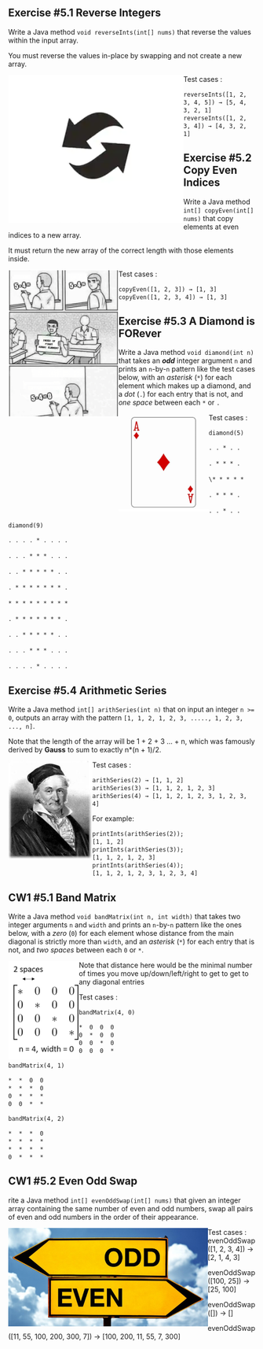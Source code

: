 ## Exercise #5.1 Reverse Integers

Write a Java method `void reverseInts(int[] nums)` that reverse the values within the input array.

You must reverse the values in-place by swapping and not create a new array.

<img src="./homework.assets/reverse.png" alt="" style="float: left" height=300 />

Test cases :

```
reverseInts([1, 2, 3, 4, 5]) → [5, 4, 3, 2, 1]
reverseInts([1, 2, 3, 4]) → [4, 3, 2, 1]
```



## Exercise #5.2 Copy Even Indices

Write a Java method `int[] copyEven(int[] nums)` that copy elements at even indices to a new array.

It must return the new array of the correct length with those elements inside.

<img src="./homework.assets/firstarrayindex.png" alt="" style="float: left" height=300 />

Test cases :

```
copyEven([1, 2, 3]) → [1, 3]
copyEven([1, 2, 3, 4]) → [1, 3]
```



## Exercise #5.3 A Diamond is FORever

Write a Java method `void diamond(int n)` that takes an ***odd*** integer argument `n` and prints an `n`-by-`n` pattern like the test cases below, with an *asterisk* (`*`) for each element which makes up a diamond, and a *dot* (`.`) for each entry that is not, and *one space* between each `*` or `.`

<img src="./homework.assets/diamondAce.png" alt="" style="float: left" height=200 />



Test cases :

```
diamond(5)
```

```
. . * . .

. * * * .

\* * * * *

. * * * .

. . * . .
```



```
diamond(9)
```

```
. . . . * . . . .

. . . * * * . . .

. . * * * * * . .

. * * * * * * * .

* * * * * * * * *

. * * * * * * * .

. . * * * * * . .

. . . * * * . . .

. . . . * . . . .
```



## Exercise #5.4 Arithmetic Series

Write a Java method `int[] arithSeries(int n)` that on input an integer `n >= 0`, outputs an array with the pattern `[1, 1, 2, 1, 2, 3, ....., 1, 2, 3, ..., n]`.

Note that the length of the array will be 1 + 2 + 3 ... + n, which was famously derived by **Gauss** to sum to exactly n*(n + 1)/2.

<img src="./homework.assets/Gauss.jpg" alt="" style="float: left" height=200 />

Test cases :

```
arithSeries(2) → [1, 1, 2]
arithSeries(3) → [1, 1, 2, 1, 2, 3]
arithSeries(4) → [1, 1, 2, 1, 2, 3, 1, 2, 3, 4]
```

For example:

```
printInts(arithSeries(2));
[1, 1, 2]
printInts(arithSeries(3));
[1, 1, 2, 1, 2, 3]
printInts(arithSeries(4));
[1, 1, 2, 1, 2, 3, 1, 2, 3, 4]
```



## CW1 #5.1 Band Matrix

Write a Java method `void bandMatrix(int n, int width)` that takes two integer arguments `n` and `width` and prints an `n`-by-`n` pattern like the ones below, with a *zero* (`0`) for each element whose distance from the main diagonal is strictly more than `width`, and an *asterisk* (`*`) for each entry that is not, and *two spaces* between each `0` or `*`.

<img src="./homework.assets/bandmatrix.png" alt="" style="float: left" height=200 />

Note that distance here would be the minimal number of times you move up/down/left/right to get to get to any diagonal entries




Test cases :

```
bandMatrix(4, 0)
```

```
*  0  0  0
0  *  0  0
0  0  *  0
0  0  0  *
```



```
bandMatrix(4, 1)
```

```
*  *  0  0
*  *  *  0
0  *  *  *
0  0  *  *
```



```
bandMatrix(4, 2)
```

```
*  *  *  0
*  *  *  *
*  *  *  *
0  *  *  * 
```

## CW1 #5.2 Even Odd Swap

rite a Java method `int[] evenOddSwap(int[] nums)` that given an integer array containing the same number of even and odd numbers,
swap all pairs of even and odd numbers in the order of their appearance.

<img src="./homework.assets/oddeven.jpg" alt="" style="float: left" height=200 />



Test cases :
evenOddSwap([1, 2, 3, 4]) → [2, 1, 4, 3]

evenOddSwap([100, 25]) → [25, 100]

evenOddSwap([]) → []

evenOddSwap([11, 55, 100, 200, 300, 7]) → [100, 200, 11, 55, 7, 300]